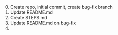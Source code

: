 0. Create repo, initial commit, create bug-fix branch
1. Update README.md
2. Create STEPS.md
3. Update README.md on bug-fix
4. 